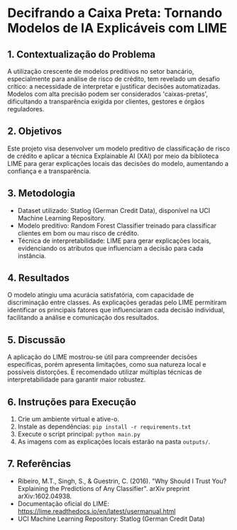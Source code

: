 # Decifrando a Caixa Preta: Tornando Modelos de IA Explicáveis com LIME

## 1. Contextualização do Problema
A utilização crescente de modelos preditivos no setor bancário, especialmente para análise de risco de crédito, tem revelado um desafio crítico: a necessidade de interpretar e justificar decisões automatizadas. Modelos com alta precisão podem ser considerados 'caixas-pretas', dificultando a transparência exigida por clientes, gestores e órgãos reguladores.

## 2. Objetivos
Este projeto visa desenvolver um modelo preditivo de classificação de risco de crédito e aplicar a técnica Explainable AI (XAI) por meio da biblioteca LIME para gerar explicações locais das decisões do modelo, aumentando a confiança e a transparência.

## 3. Metodologia
- Dataset utilizado: Statlog (German Credit Data), disponível na UCI Machine Learning Repository.
- Modelo preditivo: Random Forest Classifier treinado para classificar clientes em bom ou mau risco de crédito.
- Técnica de interpretabilidade: LIME para gerar explicações locais, evidenciando os atributos que influenciam a decisão para cada instância.

## 4. Resultados
O modelo atingiu uma acurácia satisfatória, com capacidade de discriminação entre classes. As explicações geradas pelo LIME permitiram identificar os principais fatores que influenciaram cada decisão individual, facilitando a análise e comunicação dos resultados.

## 5. Discussão
A aplicação do LIME mostrou-se útil para compreender decisões específicas, porém apresenta limitações, como sua natureza local e possíveis distorções. É recomendado utilizar múltiplas técnicas de interpretabilidade para garantir maior robustez.

## 6. Instruções para Execução
1. Crie um ambiente virtual e ative-o.
2. Instale as dependências: `pip install -r requirements.txt`
3. Execute o script principal: `python main.py`
4. As imagens com as explicações locais estarão na pasta `outputs/`.

## 7. Referências
- Ribeiro, M.T., Singh, S., & Guestrin, C. (2016). "Why Should I Trust You? Explaining the Predictions of Any Classifier". arXiv preprint arXiv:1602.04938.
- Documentação oficial do LIME: https://lime.readthedocs.io/en/latest/usermanual.html
- UCI Machine Learning Repository: Statlog (German Credit Data)
